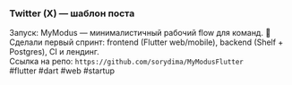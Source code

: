 ### Twitter (X) — шаблон поста

Запуск: MyModus — минималистичный рабочий flow для команд. 🚀
Сделали первый спринт: frontend (Flutter web/mobile), backend (Shelf + Postgres), CI и лендинг.  
Ссылка на репо: `https://github.com/sorydima/MyModusFlutter`  
#flutter #dart #web #startup
